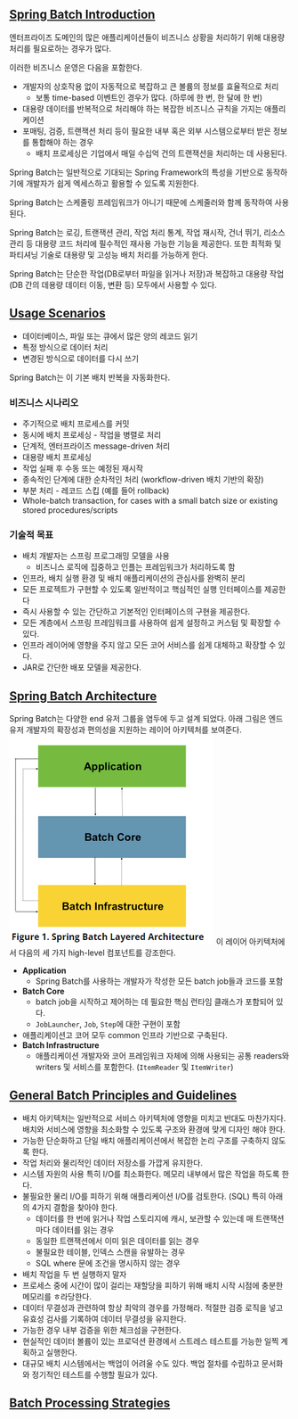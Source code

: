 ## [Spring Batch Introduction](https://docs.spring.io/spring-batch/docs/current/reference/html/spring-batch-intro.html#spring-batch-intro)

엔터프라이즈 도메인의 많은 애플리케이션들이 비즈니스 상황을 처리하기 위해 대용량 처리를 필요로하는 경우가 많다.

이러한 비즈니스 운영은 다음을 포함한다.

- 개발자의 상호작용 없이 자동적으로 복잡하고 큰 볼륨의 정보를 효율적으로 처리
    - 보통 time-based 이벤트인 경우가 많다. (하루에 한 번, 한 달에 한 번)
- 대용량 데이터를 반복적으로 처리해야 하는 복잡한 비즈니스 규칙을 가지는 애플리케이션
- 포매팅, 검증, 트랜잭션 처리 등이 필요한 내부 혹은 외부 시스템으로부터 받은 정보를 통합해야 하는 경우
    - 배치 프로세싱은 기업에서 매일 수십억 건의 트랜잭션을 처리하는 데 사용된다.

Spring Batch는 일반적으로 기대되는 Spring Framework의 특성을 기반으로 동작하기에 개발자가 쉽게 엑세스하고 활용할 수 있도록 지원한다.

Spring Batch는 스케줄링 프레임워크가 아니기 때문에 스케줄러와 함께 동작하여 사용된다.

Spring Batch는 로깅, 트랜잭션 관리, 작업 처리 통계, 작업 재시작, 건너 뛰기, 리소스 관리 등 대용량 코드 처리에 필수적인 재사용 가능한 기능을 제공한다. 또한 최적화 및 파티셔닝 기술로 대용량 및 고성능 배치 처리를 가능하게 한다.

Spring Batch는 단순한 작업(DB로부터 파일을 읽거나 저장)과 복잡하고 대용량 작업(DB 간의 데용량 데이터 이동, 변환 등) 모두에서 사용할 수 있다.

## [Usage Scenarios](https://docs.spring.io/spring-batch/docs/current/reference/html/spring-batch-intro.html#springBatchUsageScenarios)

- 데이터베이스, 파일 또는 큐에서 많은 양의 레코드 읽기
- 특정 방식으로 데이터 처리
- 변경된 방식으로 데이터를 다시 쓰기

Spring Batch는 이 기본 배치 반복을 자동화한다.

### 비즈니스 시나리오

- 주기적으로 배치 프로세스를 커밋
- 동시에 배치 프로세싱 - 작업을 병렬로 처리
- 단계적, 엔터프라이즈 message-driven 처리
- 대용량 배치 프로세싱
- 작업 실패 후 수동 또는 예정된 재시작
- 종속적인 단계에 대한 순차적인 처리 (workflow-driven 배치 기반의 확장)
- 부분 처리 - 레코드 스킵 (예를 들어 rollback)
- Whole-batch transaction, for cases with a small batch size or existing stored procedures/scripts

### 기술적 목표

- 배치 개발자는 스프링 프로그래밍 모델을 사용
    - 비즈니스 로직에 집중하고 인플는 프레임워크가 처리하도록 함
- 인프라, 배치 실행 환경 및 배치 애플리케이션의 관심사를 완벽히 분리
- 모든 프로젝트가 구현할 수 있도록 일반적이고 핵심적인 실행 인터페이스를 제공한다
- 즉시 사용할 수 있는 간단하고 기본적인 인터페이스의 구현을 제공한다.
- 모든 계층에서 스프링 프레임워크를 사용하여 쉽게 설정하고 커스텀 및 확장할 수 있다.
- 인프라 레이어에 영향을 주지 않고 모든 코어 서비스를 쉽게 대체하고 확장할 수 있다.
- JAR로 간단한 배포 모델을 제공한다.

## [Spring Batch Architecture](https://docs.spring.io/spring-batch/docs/current/reference/html/spring-batch-intro.html#springBatchArchitecture)

Spring Batch는 다양한 end 유저 그룹을 염두에 두고 설계 되었다. 아래 그림은 엔드 유저 개발자의 확장성과 편의성을 지원하는 레이어 아키텍처를 보여준다.
![img.png](../../../image/batch-architecture.png)
이 레이어 아키텍처에서 다음의 세 가지 high-level 컴포넌트를 강조한다.

- **Application**
  - Spring Batch를 사용하는 개발자가 작성한 모든 batch job들과 코드를 포함
- **Batch Core**
  - batch job을 시작하고 제어하는 데 필요한 핵심 런타임 클래스가 포함되어 있다.
  - `JobLauncher`, `Job`, `Step`에 대한 구현이 포함
- 애플리케이션고 코어 모두 common 인프라 기반으로 구축된다.
- **Batch Infrastructure**
  - 애플리케이션 개발자와 코어 프레임워크 자체에 의해 사용되는 공통 readers와 writers 및 서비스를 포함한다. (`ItemReader` 및 `ItemWriter`)

## [General Batch Principles and Guidelines](https://docs.spring.io/spring-batch/docs/current/reference/html/spring-batch-intro.html#batchArchitectureConsiderations)

- 배치 아키텍처는 일반적으로 서비스 아키텍처에 영향을 미치고 반대도 마찬가지다. 배치와 서비스에 영향을 최소화할 수 있도록 구조와 환경에 맞게 디자인 해야 한다.
- 가능한 단순화하고 단일 배치 애플리케이션에서 복잡한 논리 구조를 구축하지 않도록 한다.
- 작업 처리와 물리적인 데이터 저장소를 가깝게 유지한다.
- 시스템 자원의 사용 특히 I/O를 최소화한다. 메모리 내부에서 많은 작업을 하도록 한다.
- 불필요한 물리 I/O를 피하기 위해 애플리케이션 I/O를 검토한다. (SQL) 특히 아래의 4가지 결함을 찾아야 한다.
  - 데이터를 한 번에 읽거나 작업 스토리지에 캐시, 보관할 수 있는데 매 트랜잭션마다 데이터를 읽는 경우
  - 동일한 트랜잭션에서 이미 읽은 데이터를 읽는 경우
  - 불필요한 테이블, 인덱스 스캔을 유발하는 경우
  - SQL where 문에 조건을 명시하지 않는 경우
- 배치 작업을 두 번 실행하지 말자
- 프로세스 중에 시간이 많이 걸리는 재할당을 피하기 위해 배치 시작 시점에 충분한 메모리를 ㅎ라당한다.
- 데이터 무결성과 관련하여 항상 최악의 경우를 가정해라. 적절한 검증 로직을 넣고 유효성 검사를 기록하여 데이터 무결성을 유지한다.
- 가능한 경우 내부 검증을 위한 체크섬을 구현한다.
- 현실적인 데이터 볼륨이 있는 프로덕션 환경에서 스트레스 테스트를 가능한 일찍 계획하고 실행한다.
- 대규모 배치 시스템에서는 백업이 어려울 수도 있다. 백업 절차를 수립하고 문서화와 정기적인 테스트를 수행할 필요가 있다.

## [Batch Processing Strategies](https://docs.spring.io/spring-batch/docs/current/reference/html/spring-batch-intro.html#batchProcessingStrategy)
